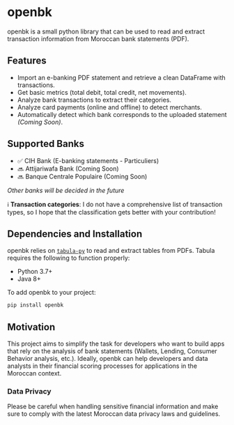 # openbk

openbk is a small python library that can be used to read and extract transaction information from Moroccan bank statements (PDF).

## Features

- Import an e-banking PDF statement and retrieve a clean DataFrame with transactions.
- Get basic metrics (total debit, total credit, net movements).
- Analyze bank transactions to extract their categories.
- Analyze card payments (online and offline) to detect merchants.
- Automatically detect which bank corresponds to the uploaded statement _(Coming Soon)_.

## Supported Banks
- ✅ CIH Bank (E-banking statements - Particuliers)
- 🔜 Attijariwafa Bank (Coming Soon)
- 🔜 Banque Centrale Populaire (Coming Soon)

_Other banks will be decided in the future_

ℹ️ **Transaction categories**: I do not have a comprehensive list of transaction types, so I hope that the classification gets better with your contribution!

## Dependencies and Installation
openbk relies on [`tabula-py`](https://pypi.org/project/tabula-py/) to read and extract tables from PDFs. Tabula requires the following to function properly:
- Python 3.7+
- Java 8+

To add openbk to your project:
```sh
pip install openbk
```

## Motivation
This project aims to simplify the task for developers who want to build apps that rely on the analysis of bank statements (Wallets, Lending, Consumer Behavior analysis, etc.). Ideally, openbk can help developers and data analysts in their financial scoring processes for applications in the Moroccan context.

### Data Privacy
Please be careful when handling sensitive financial information and make sure to comply with the latest Moroccan data privacy laws and guidelines.
